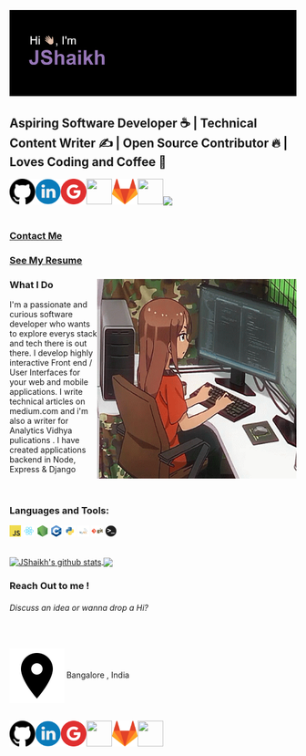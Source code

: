![Header](https://github.com/jelonmusk/jelonmusk/blob/master/header.png)
## Aspiring Software Developer :coffee: | Technical Content Writer :writing_hand: |  Open Source Contributor :fire:  | Loves Coding and Coffee :space_invader:    


 <div class="contact">
  <a target="_blank" href="https://github.com/jelonmusk"><img src="https://github.com/jelonmusk/jelonmusk/blob/master/github.svg" align="left" width="45" height="45" /></a>
  <a target="_blank" href="https://www.linkedin.com/in/juvairiya-fathima-03376b1a4/"><img src="https://github.com/jelonmusk/jelonmusk/blob/master/linkedin.svg"align="left"  width="45" height="45" /></a>
  <a target="_blank" href="jelonmusk@gmail.com"><img src="https://github.com/jelonmusk/jelonmusk/blob/master/google.svg" align="left" width="45" height="45" /></a>
  <a target="_blank" href="https://medium.com/@jelonmusk"><img src="https://github.com/jelonmusk/jelonmusk/blob/master/medium.svg" align="left"  width="45" height="45"  /></a>
  <a target="_blank" href="https://gitlab.com/jelonmusk"><img src="https://github.com/jelonmusk/jelonmusk/blob/master/gitlab.svg" align="left" width="45" height="45" /></a>
  <a target="_blank" href="https://www.facebook.com/juvairiya.fathima.7509"><img src="https://github.com/jelonmusk/jelonmusk/blob/master/facebook.svg" align="left" width="45" height="45"  /></a>
  </div>    
  
  </br> 
  
![](https://visitor-badge.glitch.me/badge?page_id=jelonmusk.jelonmusk)     
</br>    



### [Contact Me](#reach-out-to-me-)    


### [See My Resume](https://drive.google.com/file/d/1W504_sOJY6LKCv-co0rtlCORkO6OaqF3/view?usp=sharing)    


<html>
  <div class="container">
  <div class="row">
    <div class="col">
      <img align="right" src="https://github.com/jelonmusk/jelonmusk/blob/master/tenor.gif" class="card-img" width="350" height="350"  alt="" />
    </div>
    <div class="col">
          <h3 class="card-title">What I Do</h3>
            <p class="card-text">I'm a passionate and curious software developer who wants to explore everys stack and tech there is out there. 
                                I  develop highly interactive Front end / User Interfaces for your web and mobile applications.
                                 I write technical articles on medium.com and i'm also a writer for Analytics Vidhya pulications .
                                  I have created applications backend in Node, Express & Django</p>
    </div>
  </div>
 </div>  
</html>   



 
 
 

<!--
**jelonmusk/jelonmusk** is a ✨ _special_ ✨ repository because its `README.md` (this file) appears on your GitHub profile.

Here are some ideas to get you started:

- 🔭 I’m currently working on ...
- 🌱 I’m currently learning ...
- 👯 I’m looking to collaborate on ...
- 🤔 I’m looking for help with ...
- 💬 Ask me about ...
- 📫 How to reach me: ...
- 😄 Pronouns: ...
- ⚡ Fun fact: ...
-->    

</br>

### **Languages and Tools:**  

<code><img height="20" src="https://raw.githubusercontent.com/github/explore/80688e429a7d4ef2fca1e82350fe8e3517d3494d/topics/javascript/javascript.png"></code>
<code><img height="20" src="https://raw.githubusercontent.com/github/explore/80688e429a7d4ef2fca1e82350fe8e3517d3494d/topics/react/react.png"></code>
<code><img height="20" src="https://raw.githubusercontent.com/github/explore/80688e429a7d4ef2fca1e82350fe8e3517d3494d/topics/nodejs/nodejs.png"></code>
<code><img height="20" src="https://raw.githubusercontent.com/github/explore/80688e429a7d4ef2fca1e82350fe8e3517d3494d/topics/cpp/cpp.png"></code>
<code><img height="20" src="https://raw.githubusercontent.com/github/explore/80688e429a7d4ef2fca1e82350fe8e3517d3494d/topics/python/python.png"></code>
<code><img height="20" src="https://raw.githubusercontent.com/github/explore/80688e429a7d4ef2fca1e82350fe8e3517d3494d/topics/mysql/mysql.png"></code>
<code><img height="20" src="https://raw.githubusercontent.com/github/explore/80688e429a7d4ef2fca1e82350fe8e3517d3494d/topics/git/git.png"></code>
<code><img height="20" src="https://raw.githubusercontent.com/github/explore/80688e429a7d4ef2fca1e82350fe8e3517d3494d/topics/terminal/terminal.png"></code>

</br>    


<a href="https://github.com/anuraghazra/github-readme-stats">
  <img align="center" src="https://github-readme-stats.vercel.app/api?username=jelonmusk&show_icons=true&include_all_commits=true&theme=dark&hide=prs" alt="JShaikh's github stats" />
</a>
<a href="https://github.com/anuraghazra/github-readme-stats">
  <img align="center" src="https://github-readme-stats.vercel.app/api/top-langs/?username=jelonmusk&layout=compact&theme=dark" />
</a>
</br>

<!--footer--> 
### Reach Out to me !
###### Discuss an idea or wanna drop a Hi?

<html>
 </br>
  <div class="location">
    <p><img src="https://github.com/jelonmusk/jelonmusk/blob/master/location.svg" style="vertical-align:middle" /> Bangalore , India</p>
  </div>
  </br>
  <div class="contact">
  <a target="_blank" href="https://github.com/jelonmusk"><img align="left" src="https://github.com/jelonmusk/jelonmusk/blob/master/github.svg" width="45" height="45" /></a>
  <a target="_blank" href="https://www.linkedin.com/in/juvairiya-fathima-03376b1a4/"><img align="left" src="https://github.com/jelonmusk/jelonmusk/blob/master/linkedin.svg" width="45" height="45" /></a>
  <a target="_blank" href="mailto:jelonmusk@gmail.com"><img align="left" src="https://github.com/jelonmusk/jelonmusk/blob/master/google.svg" width="45" height="45" /></a>
  <a target="_blank" href="https://medium.com/@jelonmusk"><img align="left" src="https://github.com/jelonmusk/jelonmusk/blob/master/medium.svg" width="45" height="45"  /></a>
  <a target="_blank"  href="https://gitlab.com/jelonmusk"><img align="left" src="https://github.com/jelonmusk/jelonmusk/blob/master/gitlab.svg" width="45" height="45" /></a>
  <a target="_blank" href="https://www.facebook.com/juvairiya.fathima.7509"><img align="left" src="https://github.com/jelonmusk/jelonmusk/blob/master/facebook.svg" width="45" height="45"  /></a>
  </div>
</html>



